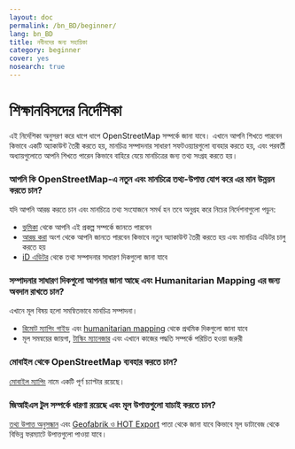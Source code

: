 ```yaml
---
layout: doc
permalink: /bn_BD/beginner/
lang: bn_BD
title: নবীনদের জন্য সহায়িকা
category: beginner
cover: yes
nosearch: true
---
```


শিক্ষানবিসদের নির্দেশিকা
================


এই নির্দেশিকা অনুসরণ করে ধাপে ধাপে OpenStreetMap সম্পর্কে জানা যাবে। এখানে আপনি শিখতে পারবেন
কিভাবে একটি অ্যাকাউন্ট তৈরী করতে হয়, মানচিত্র সম্পাদনার সাধারণ সফটওয়্যারগুলো ব্যবহার করতে হয়, এবং পরবর্তী অধ্যায়গুলোতে আপনি শিখতে পারেন কিভাবে বাহিরে যেয়ে
মানচিত্রের জন্য তথ্য সংগ্রহ করতে হয়। 

### আপনি কি OpenStreetMap-এ নতুন এবং মানচিত্রে তথ্য-উপাত্ত যোগ করে এর মান উন্নয়ন করতে চান?

যদি আপনি আরম্ভ করতে চান এবং মানচিত্রে তথ্য সংযোজনে সমর্থ হন তবে অনুগ্রহ করে নিচের নির্দেশনাগুলো পড়ুন:
-  [ভূমিকা](/en/beginner/introduction/) থেকে আপনি এই প্রকল্প সম্পর্কে জানতে পারবেন
- [আরম্ভ করা](/en/beginner/start-osm/) অংশ থেকে আপনি জানতে পারবেন কিভাবে নতুন অ্যাকাউন্ট তৈরী করতে হয় এবং মানচিত্র এডিটর চালু করতে হয়
- [iD এডিটর](/en/beginner/id-editor/) থেকে তথ্য সম্পাদনার সাধারণ দিকগুলো জানা যাবে


### সম্পাদনার সাধারণ দিকগুলো আপনার জানা আছে এবং Humanitarian Mapping এর জন্য অবদান রাখতে চান?

এখানে মূল বিষয় হলো সমন্বিতভাবে মানচিত্র সম্পাদনা। 
- [রিমোট ম্যাপিং গাইড](/en/coordination/HOT-Remote-Response-Guide/) এবং [humanitarian mapping](/en/coordination/humanitarian/) থেকে প্রথমিক দিকগুলো জানা যাবে
- মূল সমন্বয়ের জায়গা, [টাস্কিং ম্যানেজার](/en/coordination/tasking-manager3/) এবং এখানে কাজের পদ্ধতি সম্পর্কে পরিচিত হওয়া জরুরী

### মোবাইল থেকে OpenStreetMap ব্যবহার করতে চান?

[মোবাইল ম্যাপিং](/en/mobile-mapping/) নামে একটি পূর্ণ চ্যাপ্টার রয়েছে।


### জিআইএস টুল সম্পর্কে ধারণা রয়েছে এবং মূল উপাত্তগুলো যাচাই করতে চান?

[তথ্য উপাত্ত অনুসন্ধান](/en/osm-data/getting-data/) এবং [Geofabrik ও HOT Export](/en/osm-data/geofabrik-and-hot-export/) পাতা থেকে জানা যাবে কিভাবে মূল ডাটাবেজ থেকে বিভিন্ন ফরম্যাটে উপাত্তগুলো পাওয়া যাবে।